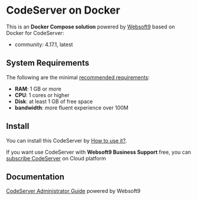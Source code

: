 # CodeServer on Docker  

This is an **Docker Compose solution** powered by [Websoft9](https://www.websoft9.com) based on Docker for CodeServer:


 - community:  4.17.1, latest


## System Requirements

The following are the minimal [recommended requirements](https://github.com/cdr/code-server/blob/main/docs/guide.md#requirements):

* **RAM**: 1 GB or more
* **CPU**: 1 cores or higher
* **Disk**: at least 1 GB of free space
* **bandwidth**: more fluent experience over 100M  

## Install

You can install this CodeServer by [How to use it?](https://github.com/Websoft9/docker-library#how-to-use-it).   

If you want use CodeServer with **Websoft9 Business Support** free, you can [subscribe CodeServer](https://www.websoft9.com/apps) on Cloud platform

## Documentation

[CodeServer Administrator Guide](https://support.websoft9.com/docs/codeserver) powered by Websoft9